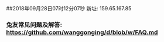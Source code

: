 ##2018年09月28日07时12分07秒 新址: 159.65.167.85
### 兔友常见问题及解答: https://github.com/wanggonging/d/blob/w/FAQ.md

